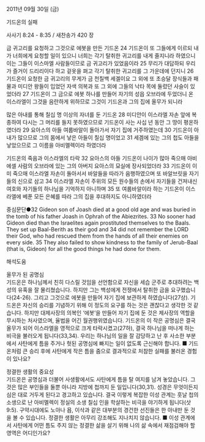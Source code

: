 2011년 09월 30일 (금)

기드온의 실패



사사기 8:24 - 8:35 / 새찬송가 420 장


금 귀고리를 요청하고 그것으로 에봇을 만든 기드온
24 기드온이 또 그들에게 이르되 내가 너희에게 요청할 일이 있으니 너희는 각기 탈취한 귀고리를 내게 줄지니라 하였으니 이는 그들이 이스마엘 사람들이므로 금 귀고리가 있었음이라 25 무리가 대답하되 우리가 즐거이 드리리이다 하고 겉옷을 펴고 각기 탈취한 귀고리를 그 가운데에 던지니 26 기드온이 요청한 금 귀고리의 무게가 금 천칠백 세겔이요 그 외에 또 초승달 장식들과 패물과 미디안 왕들이 입었던 자색 의복과 또 그 외에 그들의 낙타 목에 둘렀던 사슬이 있었더라 27 기드온이 그 금으로 에봇 하나를 만들어 자기의 성읍 오브라에 두었더니 온 이스라엘이 그것을 음란하게 위하므로 그것이 기드온과 그의 집에 올무가 되니라

많은 아내를 통해 칠십 명 이상의 자녀를 둔 기드온
28 미디안이 이스라엘 자손 앞에 복종하여 다시는 그 머리를 들지 못하였으므로 기드온이 사는 사십 년 동안 그 땅이 평온하였더라 29 요아스의 아들 여룹바알이 돌아가서 자기 집에 거주하였는데 30 기드온이 아내가 많으므로 그의 몸에서 낳은 아들이 칠십 명이었고 31 세겜에 있는 그의 첩도 아들을 낳았으므로 그 이름을 아비멜렉이라 하였더라

기드온의 죽음과 이스라엘의 타락
32 요아스의 아들 기드온이 나이가 많아 죽으매 아비에셀 사람의 오브라에 있는 그의 아버지 요아스의 묘실에 장사되었더라 33 기드온이 이미 죽으매 이스라엘 자손이 돌아서서 바알들을 따라가 음행하였으며 또 바알브릿을 자기들의 신으로 삼고 34 이스라엘 자손이 주위의 모든 원수들의 손에서 자기들을 건져내신 여호와 자기들의 하나님을 기억하지 아니하며 35 또 여룹바알이라 하는 기드온이 이스라엘에 베푼 모든 은혜를 따라 그의 집을 후대하지도 아니하였더라


중심문단●32 Gideon son of Joash died at a good old age and was buried in the tomb of his father Joash in Ophrah of the Abiezrites. 33 No sooner had Gideon died than the Israelites again prostituted themselves to the Baals. They set up Baal-Berith as their god and 34 did not remember the LORD their God, who had rescued them from the hands of all their enemies on every side. 35 They also failed to show kindness to the family of Jerub-Baal (that is, Gideon) for all the good things he had done for them.

해석도움





올무가 된 공명심  
기드온은 하나님께서 친히 다스릴 것임을 선언함으로 자신을 세습 군주로 추대하려는 백성의 유혹을 잘 물리쳤습니다. 하지만 그는 백성에게 전쟁에서 탈취한 금을 요구했습니다(24-26). 그리고 그것으로 에봇을 만들어 자기 집에 보관하게 하였습니다(27상). 기드온은 자신의 승리를 기념하기 위해 이 정도의 요구를 하는 것은 괜찮다고 생각한 것 같습니다. 하지만 대제사장의 의복인 ‘에봇’을 만들어 자기 집에 둔 것은 제사장의 역할을 무시하는 처사였으며, 율법을 어긴 월권행위였습니다. 기드온의 이 작은 공명심은 결국 올무가 되어 이스라엘을 영적으로 크게 타락시켰고(27하), 결국 하나님을 떠나게 하는 비극을 불러오게 됩니다(33,34). 우리는 하나님의 일을 잘 감당하고 난 후 사소한 부분에서 사탄에게 틈을 주거나 헛된 공명심에 빠지는 일이 없도록 근신해야 합니다.
■ 기드온처럼 큰 승리 후에 사탄에게 작은 틈을 줌으로 결과적으로 처참한 실패를 불러온 경험이 있나요?

정결한 생활의 중요성  
기드온은 공명심과 더불어 사생활에서도 사탄에게 틈을 탈 여지를 남겨 놓았습니다. 그것은 많은 부인들을 둘뿐 아니라 지방에 첩까지 둔 일입니다(30,31). 성경은 무엇이든지 심은 대로 거두게 된다고 경고하고 있습니다. 결국 이렇게 복잡한 이성 관계는 훗날 첩의 소생으로 난 아비멜렉이 정실의 소생 칠십 인을 학살하는 비극을 야기하게 됩니다(삿 9:5). 구약시대에도 노아나 욥, 이삭과 같은 대부분의 경건한 선진들은 한 아내만 둔 것을 볼 수 있습니다. 정결한 생활은 아무리 강조해도 지나치지 않습니다.
■ 이성 관계에서 사탄에게 어떤 틈도 주지 않는 정결한 삶을 살기 위해 나의 삶 속에서 재점검해야 할 영역은 어디인가요?